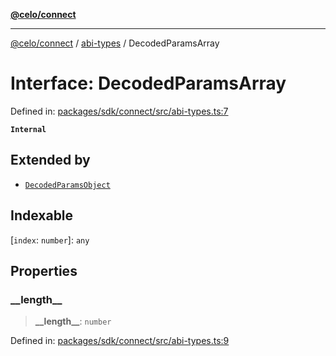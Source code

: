 [**@celo/connect**](../../README.md)

***

[@celo/connect](../../modules.md) / [abi-types](../README.md) / DecodedParamsArray

# Interface: DecodedParamsArray

Defined in: [packages/sdk/connect/src/abi-types.ts:7](https://github.com/celo-org/developer-tooling/blob/master/packages/sdk/connect/src/abi-types.ts#L7)

**`Internal`**

## Extended by

- [`DecodedParamsObject`](DecodedParamsObject.md)

## Indexable

\[`index`: `number`\]: `any`

## Properties

### \_\_length\_\_

> **\_\_length\_\_**: `number`

Defined in: [packages/sdk/connect/src/abi-types.ts:9](https://github.com/celo-org/developer-tooling/blob/master/packages/sdk/connect/src/abi-types.ts#L9)
